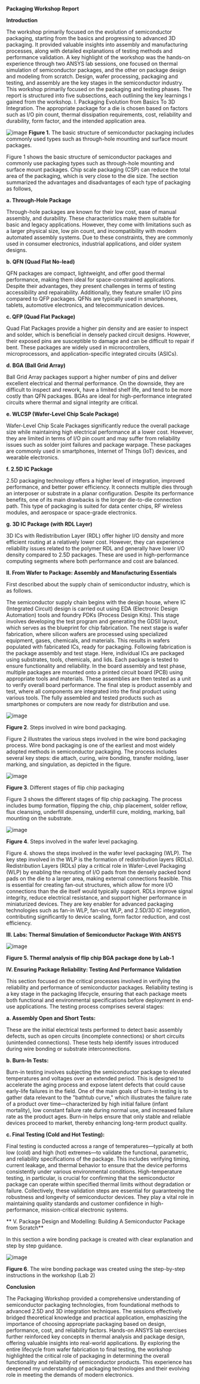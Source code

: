                                                                                                                         
**Packaging Workshop Report**

**Introduction**

The workshop primarily focused on the evolution of semiconductor packaging, starting from the basics and progressing to advanced 3D packaging. It provided valuable insights into assembly and manufacturing processes, along with detailed explanations of testing methods and performance validation. A key highlight of the workshop was the hands-on experience through two ANSYS lab sessions, one focused on thermal simulation of semiconductor packages, and the other on package design and modeling from scratch.  Design, wafer processing, packaging and testing, and assembly are the key stages in the semiconductor industry. This workshop primarily focused on the packaging and testing phases. The report is structured into five subsections, each outlining the key learnings I gained from the workshop.
I.	Packaging Evolution from Basics To 3D Integration. 
The appropriate package for a die is chosen based on factors such as I/O pin count, thermal dissipation requirements, cost, reliability and durability, form factor, and the intended application area.

![image](https://github.com/user-attachments/assets/7499a73c-faeb-4d0e-ad26-8c787d0fffd3)
**Figure 1.** The basic structure of semiconductor packaging includes commonly used types such as through-hole mounting and surface mount packages.

Figure 1 shows the basic structure of semiconductor packages and commonly use packaging types such as through-hole mounting and surface mount packages. Chip scale packaging (CSP) can reduce the total area of the packaging, which is very close to the die size. 
The section summarized the advantages and disadvantages of each type of packaging as follows, 

**a.	Through-Hole Package**

Through-hole packages are known for their low cost, ease of manual assembly, and durability. These characteristics make them suitable for basic and legacy applications. However, they come with limitations such as a larger physical size, low pin count, and incompatibility with modern automated assembly systems. Due to these constraints, they are commonly used in consumer electronics, industrial applications, and older system designs.

**b.	QFN (Quad Flat No-lead)**

QFN packages are compact, lightweight, and offer good thermal performance, making them ideal for space-constrained applications. Despite their advantages, they present challenges in terms of testing accessibility and repairability. Additionally, they feature smaller I/O pins compared to QFP packages. QFNs are typically used in smartphones, tablets, automotive electronics, and telecommunication devices.

**c.	QFP (Quad Flat Package)**

Quad Flat Packages provide a higher pin density and are easier to inspect and solder, which is beneficial in densely packed circuit designs. However, their exposed pins are susceptible to damage and can be difficult to repair if bent. These packages are widely used in microcontrollers, microprocessors, and application-specific integrated circuits (ASICs).

**d.	BGA (Ball Grid Array)**

Ball Grid Array packages support a higher number of pins and deliver excellent electrical and thermal performance. On the downside, they are difficult to inspect and rework, have a limited shelf life, and tend to be more costly than QFN packages. BGAs are ideal for high-performance integrated circuits where thermal and signal integrity are critical.

**e.	WLCSP (Wafer-Level Chip Scale Package)**

Wafer-Level Chip Scale Packages significantly reduce the overall package size while maintaining high electrical performance at a lower cost. However, they are limited in terms of I/O pin count and may suffer from reliability issues such as solder joint failures and package warpage. These packages are commonly used in smartphones, Internet of Things (IoT) devices, and wearable electronics.

**f.	2.5D IC Package**

2.5D packaging technology offers a higher level of integration, improved performance, and better power efficiency. It connects multiple dies through an interposer or substrate in a planar configuration. Despite its performance benefits, one of its main drawbacks is the longer die-to-die connection path. This type of packaging is suited for data center chips, RF wireless modules, and aerospace or space-grade electronics.

**g.	3D IC Package (with RDL Layer)**

3D ICs with Redistribution Layer (RDL) offer higher I/O density and more efficient routing at a relatively lower cost. However, they can experience reliability issues related to the polymer RDL and generally have lower I/O density compared to 2.5D packages. These are used in high-performance computing segments where both performance and cost are balanced.

**II.	From Wafer to Package: Assembly and Manufacturing Essentials**

First described about the supply chain of semiconductor industry, which is as follows. 

The semiconductor supply chain begins with the design house, where IC (Integrated Circuit) design is carried out using EDA (Electronic Design Automation) tools and foundry PDKs (Process Design Kits). This stage involves developing the test program and generating the GDSII layout, which serves as the blueprint for chip fabrication.
The next stage is wafer fabrication, where silicon wafers are processed using specialized equipment, gases, chemicals, and materials. This results in wafers populated with fabricated ICs, ready for packaging.
Following fabrication is the package assembly and test stage. Here, individual ICs are packaged using substrates, tools, chemicals, and lids. Each package is tested to ensure functionality and reliability.
In the board assembly and test phase, multiple packages are mounted onto a printed circuit board (PCB) using appropriate tools and materials. These assemblies are then tested as a unit to verify overall board performance.
The final step is product assembly and test, where all components are integrated into the final product using various tools. The fully assembled and tested products such as smartphones or computers are now ready for distribution and use. 

![image](https://github.com/user-attachments/assets/895dd1dd-912a-41f9-9a14-03f97754c259)

**Figure 2**. Steps involved in wire bond packaging.

Figure 2 illustrates the various steps involved in the wire bond packaging process. Wire bond packaging is one of the earliest and most widely adopted methods in semiconductor packaging. The process includes several key steps: die attach, curing, wire bonding, transfer molding, laser marking, and singulation, as depicted in the figure.

![image](https://github.com/user-attachments/assets/78995403-70dd-4763-b2c9-384084511d70)

**Figure 3**. Different stages of flip chip packaging

Figure 3 shows the different stages of flip chip packaging. The process includes bump formation, flipping the chip, chip placement, solder reflow, flux cleansing, underfill dispensing, underfill cure, molding, marking, ball mounting on the substrate. 

![image](https://github.com/user-attachments/assets/61e5e30e-c8fb-41d9-a1b7-69f02fd96020) 

**Figure 4**. Steps involved in the wafer level packaging.

Figure 4. shows the steps involved in the wafer level packaging (WLP). The key step involved in the WLP is the formation of redistribution layers (RDLs). Redistribution Layers (RDLs) play a critical role in Wafer-Level Packaging (WLP) by enabling the rerouting of I/O pads from the densely packed bond pads on the die to a larger area, making external connections feasible. This is essential for creating fan-out structures, which allow for more I/O connections than the die itself would typically support. RDLs improve signal integrity, reduce electrical resistance, and support higher performance in miniaturized devices. They are key enabler for advanced packaging technologies such as fan-in WLP, fan-out WLP, and 2.5D/3D IC integration, contributing significantly to device scaling, form factor reduction, and cost efficiency.

**III.	Labs: Thermal Simulation of Semiconductor Package With ANSYS**

![image](https://github.com/user-attachments/assets/f9b558e5-7891-44f9-a502-f0088ea72ddd) 

**Figure 5. Thermal analysis of flip chip BGA package done by Lab-1**

**IV.	Ensuring Package Reliability: Testing And Performance Validation**

This section focused on the critical processes involved in verifying the reliability and performance of semiconductor packages. Reliability testing is a key stage in the packaging lifecycle, ensuring that each package meets both functional and environmental specifications before deployment in end-use applications. The testing process comprises several stages:

**a.	Assembly Open and Short Tests:**

These are the initial electrical tests performed to detect basic assembly defects, such as open circuits (incomplete connections) or short circuits (unintended connections). These tests help identify issues introduced during wire bonding or substrate interconnections.

**b.	Burn-In Tests:**

Burn-in testing involves subjecting the semiconductor package to elevated temperatures and voltages over an extended period. This is designed to accelerate the aging process and expose latent defects that could cause early-life failures in the field. One of the main goals of burn-in testing is to gather data relevant to the "bathtub curve," which illustrates the failure rate of a product over time—characterized by high initial failure (infant mortality), low constant failure rate during normal use, and increased failure rate as the product ages. Burn-in helps ensure that only stable and reliable devices proceed to market, thereby enhancing long-term product quality.

**c.	Final Testing (Cold and Hot Testing):**

Final testing is conducted across a range of temperatures—typically at both low (cold) and high (hot) extremes—to validate the functional, parametric, and reliability specifications of the package. This includes verifying timing, current leakage, and thermal behavior to ensure that the device performs consistently under various environmental conditions. High-temperature testing, in particular, is crucial for confirming that the semiconductor package can operate within specified thermal limits without degradation or failure.
Collectively, these validation steps are essential for guaranteeing the robustness and longevity of semiconductor devices. They play a vital role in maintaining quality standards and customer confidence in high-performance, mission-critical electronic systems.

 ** V.	Package Design and Modelling: Building A Semiconductor Package from Scratch**

In this section a wire bonding package is created with clear explanation and step by step guidance.  

![image](https://github.com/user-attachments/assets/bbb810e4-2db2-4615-a720-923b2e21bc07)

**Figure 6**. The wire bonding package was created using the step-by-step instructions in the workshop (Lab 2)

**Conclusion**

The Packaging Workshop provided a comprehensive understanding of semiconductor packaging technologies, from foundational methods to advanced 2.5D and 3D integration techniques. The sessions effectively bridged theoretical knowledge and practical application, emphasizing the importance of choosing appropriate packaging based on design, performance, cost, and reliability factors. Hands-on ANSYS lab exercises further reinforced key concepts in thermal analysis and package design, offering valuable insights into real-world applications. By exploring the entire lifecycle from wafer fabrication to final testing, the workshop highlighted the critical role of packaging in determining the overall functionality and reliability of semiconductor products. This experience has deepened my understanding of packaging technologies and their evolving role in meeting the demands of modern electronics.









































